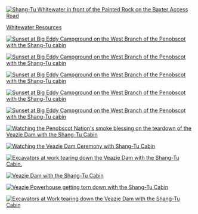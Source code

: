 <html><body><p> 



<a href="http://alexkerney.com/wp-content/uploads/2013/07/20130717_DSC0004.jpg"><img class="alignnone size-large wp-image-1899 [ftmt_id] nofotomoto" alt="Shang-Tu Whitewater in front of the Painted Rock on the Baxter Access Road" src="http://alexkerney.com/wp-content/uploads/2013/07/20130717_DSC0004-840x559.jpg"></a>

<a href="http://alexkerney.com/chewonki/whitewater-resources/" title="Whitewater Resources">Whitewater Resources</a>

<a href="http://alexkerney.com/wp-content/uploads/2013/07/20130720_DSC0008pano.jpg"><img class="alignnone size-large wp-image-1900 [ftmt_id] nofotomoto" alt="Sunset at Big Eddy Campground on the West Branch of the Penobscot with the Shang-Tu cabin" src="http://alexkerney.com/wp-content/uploads/2013/07/20130720_DSC0008pano-840x351.jpg"></a>

<a href="http://alexkerney.com/wp-content/uploads/2013/07/20130720_DSC0015.jpg"><img class="alignnone size-large wp-image-1901 [ftmt_id] nofotomoto" alt="Sunset at Big Eddy Campground on the West Branch of the Penobscot with the Shang-Tu cabin" src="http://alexkerney.com/wp-content/uploads/2013/07/20130720_DSC0015-840x557.jpg"></a>

<a href="http://alexkerney.com/wp-content/uploads/2013/07/20130720_DSC0017pano.jpg"><img class="alignnone size-large wp-image-1902 [ftmt_id] nofotomoto" alt="Sunset at Big Eddy Campground on the West Branch of the Penobscot with the Shang-Tu cabin" src="http://alexkerney.com/wp-content/uploads/2013/07/20130720_DSC0017pano-840x449.jpg"></a>

<a href="http://alexkerney.com/wp-content/uploads/2013/07/20130720_DSC0029.jpg"><img class="alignnone size-large wp-image-1903 [ftmt_id] nofotomoto" alt="Sunset at Big Eddy Campground on the West Branch of the Penobscot with the Shang-Tu cabin" src="http://alexkerney.com/wp-content/uploads/2013/07/20130720_DSC0029-840x557.jpg"></a>

<a href="http://alexkerney.com/wp-content/uploads/2013/07/20130720_DSC0031.jpg"><img class="alignnone size-large wp-image-1904 [ftmt_id] nofotomoto" alt="Sunset at Big Eddy Campground on the West Branch of the Penobscot with the Shang-Tu cabin" src="http://alexkerney.com/wp-content/uploads/2013/07/20130720_DSC0031-840x557.jpg"></a>

<a href="http://alexkerney.com/wp-content/uploads/2013/07/20130722_DSC0035.jpg"><img class="alignnone size-large wp-image-1905 [ftmt_id] nofotomoto" alt="Watching the Penobscot Nation's smoke blessing on the teardown of the Veazie Dam with the Shang-Tu Cabin" src="http://alexkerney.com/wp-content/uploads/2013/07/20130722_DSC0035-840x1264.jpg"></a>

<a href="http://alexkerney.com/wp-content/uploads/2013/07/20130722_DSC0038.jpg"><img class="alignnone size-large wp-image-1906 [ftmt_id] nofotomoto" alt="Watching the Veazie Dam Ceremony with Shang-Tu Cabin" src="http://alexkerney.com/wp-content/uploads/2013/07/20130722_DSC0038-840x1264.jpg"></a>

<a href="http://alexkerney.com/wp-content/uploads/2013/07/20130722_DSC0052.jpg"><img class="alignnone size-large wp-image-1907 [ftmt_id] nofotomoto" alt="Excavators at work tearing down the Veazie Dam with the Shang-Tu Cabin." src="http://alexkerney.com/wp-content/uploads/2013/07/20130722_DSC0052-840x1264.jpg"></a>

<a href="http://alexkerney.com/wp-content/uploads/2013/07/20130722_DSC0065pano.jpg"><img class="alignnone size-large wp-image-1908 [ftmt_id] nofotomoto" alt="Veazie Dam with the Shang-Tu Cabin" src="http://alexkerney.com/wp-content/uploads/2013/07/20130722_DSC0065pano-840x199.jpg"></a>

<a href="http://alexkerney.com/wp-content/uploads/2013/07/20130722_DSC0076.jpg"><img class="alignnone size-large wp-image-1909 [ftmt_id] nofotomoto" alt="Veazie Powerhouse getting torn down with the Shang-Tu Cabin" src="http://alexkerney.com/wp-content/uploads/2013/07/20130722_DSC0076-840x557.jpg"></a>

<a href="http://alexkerney.com/wp-content/uploads/2013/07/20130722_DSC0085.jpg"><img class="alignnone size-large wp-image-1910 [ftmt_id] nofotomoto" alt="Excavators at Work tearing down the Veazie Dam with the Shang-Tu Cabin" src="http://alexkerney.com/wp-content/uploads/2013/07/20130722_DSC0085-840x557.jpg"></a></p></body></html>